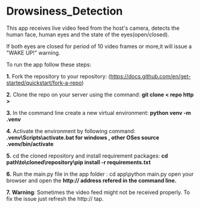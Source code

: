 # Drowsiness_Detection
This app receives live video feed from the host's camera, detects the human face, human eyes and the state of the eyes(open/closed). 

If both eyes are closed for period of 10 video frames or more,it will issue a "WAKE UP!" warning.

To run the app follow these steps:

**1.** Fork the repository to your repository: (https://docs.github.com/en/get-started/quickstart/fork-a-repo)

**2.** Clone the repo on your server using the command: **git clone < repo http >**

**3.** In the command line create a new virtual environment: **python venv -m .venv**

**4.** Activate the environment by following command: **.venv\Scripts\activate.bat for windows , other OSes source .venv/bin/activate**

**5.** cd the cloned repository and install requirement packages: **cd path\to\cloned\repository\pip install -r requirements.txt**

**6.** Run the main.py file in the app folder : cd app\python main.py open your browser and open the **http:// address refered in the command line.**

**7.** **Warning**: Sometimes the video feed might not be received properly. To fix the issue just refresh the http:// tap.
